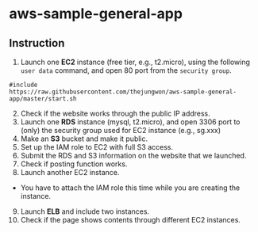# aws-sample-general-app

## Instruction
1. Launch one **EC2** instance (free tier, e.g., t2.micro), using the following `user data` command, and open 80 port from the `security group`.
```
#include
https://raw.githubusercontent.com/thejungwon/aws-sample-general-app/master/start.sh
```
2. Check if the website works through the public IP address.
3. Launch one **RDS** instance (mysql, t2.micro), and open 3306 port to (only) the security group used for EC2 instance (e.g., sg.xxx)
4. Make an **S3** bucket and make it public.
5. Set up the IAM role to EC2 with full S3 access.
6. Submit the RDS and S3 information on the website that we launched.
7. Check if posting function works.
8. Launch another EC2 instance.
 - You have to attach the IAM role this time while you are creating the instance.
9. Launch **ELB** and include two instances.
10. Check if the page shows contents through different EC2 instances.
